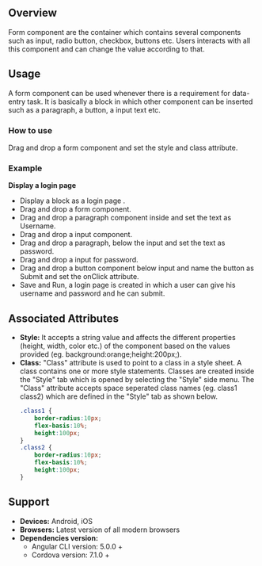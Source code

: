 ## Overview
Form component are the container which contains several components such as input, radio button, checkbox, buttons etc. Users interacts with all this component and can change the value according to that.
## Usage
A form component can be used whenever there is a requirement for data-entry task. It is basically a block in which other component can be inserted such as a paragraph, a button, a input text etc.
### How to use
Drag and drop a form component and set the style and class attribute. 
### Example
**Display a login page** 
- Display a block as a login page .
- Drag and drop a form component.
- Drag and drop a paragraph component inside and set the text as Username.
- Drag and drop a input component.
- Drag and drop a paragraph, below the input and set the text as password.
- Drag and drop a input for password.
- Drag and drop a button component below input and name the button as Submit and set the onClick attribute.
- Save and Run, a login page is created in which a user can give his username and password and he can  submit.
## Associated Attributes  
- **Style:** It accepts a string value and affects the different properties (height, width, color etc.) of the component based on the values provided (eg. background:orange;height:200px;).
- **Class:** "Class" attribute is used to point to a class in a style sheet. A class contains one or more style statements. Classes are created inside the "Style" tab which is opened by selecting the "Style" side menu. The "Class" attribute accepts space seperated class names (eg. class1 class2) which are defined in the "Style" tab as shown below.
    ```css
    .class1 {
        border-radius:10px;
        flex-basis:10%;
        height:100px;
    }
    .class2 {
        border-radius:10px;
        flex-basis:10%;
        height:100px;
    }
    
    ```
## Support
- **Devices:** Android, iOS
- **Browsers:**  Latest version of all modern browsers
- **Dependencies version:** 
    - Angular CLI version: 5.0.0 + 
    - Cordova version: 7.1.0 + 
